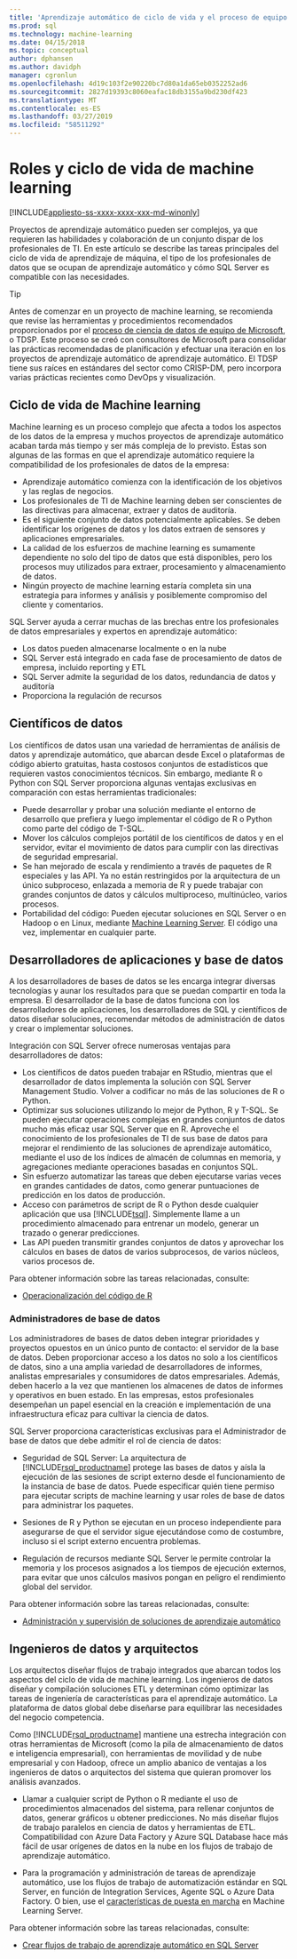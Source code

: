 ```yaml
---
title: 'Aprendizaje automático de ciclo de vida y el proceso de equipo: SQL Server Machine Learning Services'
ms.prod: sql
ms.technology: machine-learning
ms.date: 04/15/2018
ms.topic: conceptual
author: dphansen
ms.author: davidph
manager: cgronlun
ms.openlocfilehash: 4d19c103f2e90220bc7d80a1da65eb0352252ad6
ms.sourcegitcommit: 2827d19393c8060eafac18db3155a9bd230df423
ms.translationtype: MT
ms.contentlocale: es-ES
ms.lasthandoff: 03/27/2019
ms.locfileid: "58511292"
---
```

# <a name="machine-learning-lifecycle-and-personas"></a>Roles y ciclo de vida de machine learning
[!INCLUDE[appliesto-ss-xxxx-xxxx-xxx-md-winonly](../../includes/appliesto-ss-xxxx-xxxx-xxx-md-winonly.md)]

Proyectos de aprendizaje automático pueden ser complejos, ya que requieren las habilidades y colaboración de un conjunto dispar de los profesionales de TI. En este artículo se describe las tareas principales del ciclo de vida de aprendizaje de máquina, el tipo de los profesionales de datos que se ocupan de aprendizaje automático y cómo SQL Server es compatible con las necesidades.

> [!TIP]
> 
> Antes de comenzar en un proyecto de machine learning, se recomienda que revise las herramientas y procedimientos recomendados proporcionados por el [proceso de ciencia de datos de equipo de Microsoft](https://blogs.technet.microsoft.com/machinelearning/2017/10/09/the-microsoft-team-data-science-process-tdsp-recent-updates/), o TDSP. Este proceso se creó con consultores de Microsoft para consolidar las prácticas recomendadas de planificación y efectuar una iteración en los proyectos de aprendizaje automático de aprendizaje automático. El TDSP tiene sus raíces en estándares del sector como CRISP-DM, pero incorpora varias prácticas recientes como DevOps y visualización.

## <a name="machine-learning-life-cycle"></a>Ciclo de vida de Machine learning

Machine learning es un proceso complejo que afecta a todos los aspectos de los datos de la empresa y muchos proyectos de aprendizaje automático acaban tarda más tiempo y ser más compleja de lo previsto. Estas son algunas de las formas en que el aprendizaje automático requiere la compatibilidad de los profesionales de datos de la empresa:

+ Aprendizaje automático comienza con la identificación de los objetivos y las reglas de negocios.
+ Los profesionales de TI de Machine learning deben ser conscientes de las directivas para almacenar, extraer y datos de auditoría.
+ Es el siguiente conjunto de datos potencialmente aplicables.  Se deben identificar los orígenes de datos y los datos extraen de sensores y aplicaciones empresariales. 
+ La calidad de los esfuerzos de machine learning es sumamente dependiente no solo del tipo de datos que está disponibles, pero los procesos muy utilizados para extraer, procesamiento y almacenamiento de datos. 
+ Ningún proyecto de machine learning estaría completa sin una estrategia para informes y análisis y posiblemente compromiso del cliente y comentarios.

SQL Server ayuda a cerrar muchas de las brechas entre los profesionales de datos empresariales y expertos en aprendizaje automático:

+ Los datos pueden almacenarse localmente o en la nube
+ SQL Server está integrado en cada fase de procesamiento de datos de empresa, incluido reporting y ETL
+ SQL Server admite la seguridad de los datos, redundancia de datos y auditoría
+ Proporciona la regulación de recursos

## <a name="data-scientists"></a>Científicos de datos

Los científicos de datos usan una variedad de herramientas de análisis de datos y aprendizaje automático, que abarcan desde Excel o plataformas de código abierto gratuitas, hasta costosos conjuntos de estadísticos que requieren vastos conocimientos técnicos. Sin embargo, mediante R o Python con SQL Server proporciona algunas ventajas exclusivas en comparación con estas herramientas tradicionales:

+ Puede desarrollar y probar una solución mediante el entorno de desarrollo que prefiera y luego implementar el código de R o Python como parte del código de T-SQL.
+ Mover los cálculos complejos portátil de los científicos de datos y en el servidor, evitar el movimiento de datos para cumplir con las directivas de seguridad empresarial.
+ Se han mejorado de escala y rendimiento a través de paquetes de R especiales y las API. Ya no están restringidos por la arquitectura de un único subproceso, enlazada a memoria de R y puede trabajar con grandes conjuntos de datos y cálculos multiproceso, multinúcleo, varios procesos.
+ Portabilidad del código: Pueden ejecutar soluciones en SQL Server o en Hadoop o en Linux, mediante [Machine Learning Server](https://docs.microsoft.com/machine-learning-server/what-is-machine-learning-server). El código una vez, implementar en cualquier parte.

## <a name="application-and-database-developers"></a>Desarrolladores de aplicaciones y base de datos

A los desarrolladores de bases de datos se les encarga integrar diversas tecnologías y aunar los resultados para que se puedan compartir en toda la empresa. El desarrollador de la base de datos funciona con los desarrolladores de aplicaciones, los desarrolladores de SQL y científicos de datos diseñar soluciones, recomendar métodos de administración de datos y crear o implementar soluciones.

Integración con SQL Server ofrece numerosas ventajas para desarrolladores de datos:

+ Los científicos de datos pueden trabajar en RStudio, mientras que el desarrollador de datos implementa la solución con SQL Server Management Studio. Volver a codificar no más de las soluciones de R o Python.
+ Optimizar sus soluciones utilizando lo mejor de Python, R y T-SQL. Se pueden ejecutar operaciones complejas en grandes conjuntos de datos mucho más eficaz usar SQL Server que en R. Aproveche el conocimiento de los profesionales de TI de sus base de datos para mejorar el rendimiento de las soluciones de aprendizaje automático, mediante el uso de los índices de almacén de columnas en memoria, y agregaciones mediante operaciones basadas en conjuntos SQL. 
+ Sin esfuerzo automatizar las tareas que deben ejecutarse varias veces en grandes cantidades de datos, como generar puntuaciones de predicción en los datos de producción. 
+ Acceso con parámetros de script de R o Python desde cualquier aplicación que usa [!INCLUDE[tsql](../../includes/tsql-md.md)]. Simplemente llame a un procedimiento almacenado para entrenar un modelo, generar un trazado o generar predicciones.
+ Las API pueden transmitir grandes conjuntos de datos y aprovechar los cálculos en bases de datos de varios subprocesos, de varios núcleos, varios procesos de.

Para obtener información sobre las tareas relacionadas, consulte:
+ [Operacionalización del código de R](../../advanced-analytics/r/operationalizing-your-r-code.md)

### <a name="database-administrators"></a>Administradores de base de datos

Los administradores de bases de datos deben integrar prioridades y proyectos opuestos en un único punto de contacto: el servidor de la base de datos. Deben proporcionar acceso a los datos no solo a los científicos de datos, sino a una amplia variedad de desarrolladores de informes, analistas empresariales y consumidores de datos empresariales. Además, deben hacerlo a la vez que mantienen los almacenes de datos de informes y operativos en buen estado. En las empresas, estos profesionales desempeñan un papel esencial en la creación e implementación de una infraestructura eficaz para cultivar la ciencia de datos. 

SQL Server proporciona características exclusivas para el Administrador de base de datos que debe admitir el rol de ciencia de datos:

+ Seguridad de SQL Server: La arquitectura de [!INCLUDE[rsql_productname](../../includes/rsql-productname-md.md)] protege las bases de datos y aísla la ejecución de las sesiones de script externo desde el funcionamiento de la instancia de base de datos. Puede especificar quién tiene permiso para ejecutar scripts de machine learning y usar roles de base de datos para administrar los paquetes.

+ Sesiones de R y Python se ejecutan en un proceso independiente para asegurarse de que el servidor sigue ejecutándose como de costumbre, incluso si el script externo encuentra problemas.

+ Regulación de recursos mediante SQL Server le permite controlar la memoria y los procesos asignados a los tiempos de ejecución externos, para evitar que unos cálculos masivos pongan en peligro el rendimiento global del servidor.

Para obtener información sobre las tareas relacionadas, consulte:
+ [Administración y supervisión de soluciones de aprendizaje automático](../../advanced-analytics/r/managing-and-monitoring-r-solutions.md)

## <a name="architects-and-data-engineers"></a>Ingenieros de datos y arquitectos

Los arquitectos diseñar flujos de trabajo integrados que abarcan todos los aspectos del ciclo de vida de machine learning. Los ingenieros de datos diseñar y compilación soluciones ETL y determinan cómo optimizar las tareas de ingeniería de características para el aprendizaje automático. La plataforma de datos global debe diseñarse para equilibrar las necesidades del negocio competencia.

Como [!INCLUDE[rsql_productname](../../includes/rsql-productname-md.md)] mantiene una estrecha integración con otras herramientas de Microsoft (como la pila de almacenamiento de datos e inteligencia empresarial), con herramientas de movilidad y de nube empresarial y con Hadoop, ofrece un amplio abanico de ventajas a los ingenieros de datos o arquitectos del sistema que quieran promover los análisis avanzados.

+ Llamar a cualquier script de Python o R mediante el uso de procedimientos almacenados del sistema, para rellenar conjuntos de datos, generar gráficos u obtener predicciones. No más diseñar flujos de trabajo paralelos en ciencia de datos y herramientas de ETL. Compatibilidad con Azure Data Factory y Azure SQL Database hace más fácil de usar orígenes de datos en la nube en los flujos de trabajo de aprendizaje automático.

+ Para la programación y administración de tareas de aprendizaje automático, use los flujos de trabajo de automatización estándar en SQL Server, en función de Integration Services, Agente SQL o Azure Data Factory. O bien, use el [características de puesta en marcha](https://docs.microsoft.com/machine-learning-server/operationalize/how-to-deploy-web-service-publish-manage-in-r) en Machine Learning Server.

Para obtener información sobre las tareas relacionadas, consulte:

+ [Crear flujos de trabajo de aprendizaje automático en SQL Server](../../advanced-analytics/r/creating-workflows-that-use-r-in-sql-server.md)

